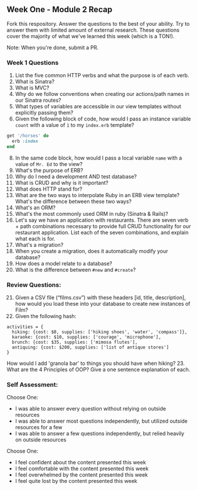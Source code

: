## Week One - Module 2 Recap

Fork this respository. Answer the questions to the best of your ability. Try to answer them with limited amount of external research. These questions cover the majority of what we've learned this week (which is a TON!). 

Note: When you're done, submit a PR. 

### Week 1 Questions

1. List the five common HTTP verbs and what the purpose is of each verb.
2. What is Sinatra?
4. What is MVC?
5. Why do we follow conventions when creating our actions/path names in our Sinatra routes?
6. What types of variables are accessible in our view templates without explicitly passing them?
7. Given the following block of code, how would I pass an instance variable `count` with a value of `1` to my `index.erb` template?
  
  ```ruby
  get '/horses' do
    erb :index
  end
  ```

8. In the same code block, how would I pass a local variable `name` with a value of `Mr. Ed` to the view?
9. What's the purpose of ERB?
10. Why do I need a development AND test database?
11. What is CRUD and why is it important?
12. What does HTTP stand for? 
13. What are the two ways to interpolate Ruby in an ERB view template? What's the difference between these two ways?
14. What's an ORM?
15. What's the most commonly used ORM in ruby (Sinatra & Rails)?
16. Let's say we have an application with restaurants. There are seven verb + path combinations necessary to provide full CRUD functionality for our restaurant application. List each of the seven combinations, and explain what each is for.
17. What's a migration? 
18. When you create a migration, does it automatically modify your database?
19. How does a model relate to a database?
20. What is the difference between `#new` and `#create`?

### Review Questions:  
21. Given a CSV file (“films.csv”) with these headers [id, title, description], how would you load these into your database to create new instances of Film?  
22. Given the following hash:
```
activities = {
  hiking: {cost: $0, supplies: ['hiking shoes', 'water', 'compass']},
  karaoke: {cost: $10, supplies: ['courage', 'microphone'],
  brunch: {cost: $35, supplies: ['mimosa flutes'],
  antiquing: {cost: $200, supplies: ['list of antique stores'] 
}
```
How would I add 'granola bar' to things you should have when hiking?
23. What are the 4 Principles of OOP? Give a one sentence explanation of each.


### Self Assessment:
Choose One:
* I was able to answer every question without relying on outside resources
* I was able to answer most questions independently, but utilized outside resources for a few
* I was able to answer a few questions independently, but relied heavily on outside resources 

Choose One:
* I feel confident about the content presented this week
* I feel comfortable with the content presented this week
* I feel overwhelmed by the content presented this week
* I feel quite lost by the content presented this week
